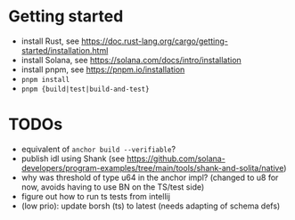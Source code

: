 # Getting started

- install Rust, see https://doc.rust-lang.org/cargo/getting-started/installation.html
- install Solana, see https://solana.com/docs/intro/installation
- install pnpm, see https://pnpm.io/installation
- `pnpm install`
- `pnpm {build|test|build-and-test}`

# TODOs

- equivalent of `anchor build --verifiable`?
- publish idl using Shank (see https://github.com/solana-developers/program-examples/tree/main/tools/shank-and-solita/native)
- why was threshold of type u64 in the anchor impl? (changed to u8 for now, avoids having to use BN on the TS/test side)
- figure out how to run ts tests from intellij
- (low prio): update borsh (ts) to latest (needs adapting of schema defs) 